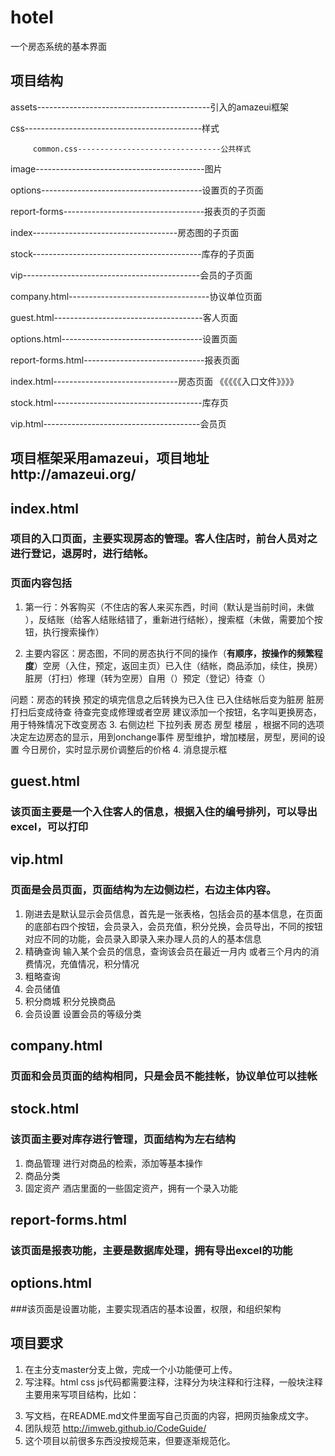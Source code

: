 # hotel
一个房态系统的基本界面
## 项目结构
 assets-------------------------------------------引入的amazeui框架

 css--------------------------------------------样式

         common.css--------------------------------公共样式

 image------------------------------------------图片

 options----------------------------------------设置页的子页面

 report-forms-----------------------------------报表页的子页面

 index------------------------------------房态图的子页面

 stock------------------------------------------库存的子页面

 vip--------------------------------------------会员的子页面

 company.html-----------------------------------协议单位页面

 guest.html-------------------------------------客人页面

 options.html-----------------------------------设置页面

 report-forms.html------------------------------报表页面

 index.html-------------------------------房态页面 《《《《《入口文件》》》》

 stock.html-------------------------------------库存页

 vip.html---------------------------------------会员页


## 项目框架采用amazeui，项目地址http://amazeui.org/



## index.html

### 项目的入口页面，主要实现房态的管理。客人住店时，前台人员对之进行登记，退房时，进行结帐。

### 页面内容包括
1. 第一行：外客购买（不住店的客人来买东西，时间（默认是当前时间，未做 ），反结账（给客人结账结错了，重新进行结帐），搜索框（未做，需要加个按钮，执行搜索操作）

2. 主要内容区：房态图，不同的房态执行不同的操作（**有顺序，按操作的频繁程度**）空房（入住，预定，返回主页）已入住（结帐，商品添加，续住，换房）脏房（打扫）修理（转为空房）自用（）预定（登记）待查（）

问题：房态的转换 预定的填完信息之后转换为已入住 已入住结帐后变为脏房 脏房打扫后变成待查 待查完变成修理或者空房
 建议添加一个按钮，名字叫更换房态，用于特殊情况下改变房态
3. 右侧边栏 下拉列表 房态 房型 楼层 ，根据不同的选项决定左边房态的显示，用到onchange事件
 房型维护，增加楼层，房型，房间的设置
 今日房价，实时显示房价调整后的价格
4. 消息提示框



## guest.html

### 该页面主要是一个入住客人的信息，根据入住的编号排列，可以导出excel，可以打印



## vip.html

### 页面是会员页面，页面结构为左边侧边栏，右边主体内容。

1. 刚进去是默认显示会员信息，首先是一张表格，包括会员的基本信息，在页面的底部右四个按钮，会员录入，会员充值，积分兑换，会员导出，不同的按钮对应不同的功能，会员录入即录入来办理人员的人的基本信息
2. 精确查询 输入某个会员的信息，查询该会员在最近一月内 或者三个月内的消费情况，充值情况，积分情况
3. 粗略查询
4. 会员储值
5. 积分商城 积分兑换商品
6. 会员设置 设置会员的等级分类

## company.html

### 页面和会员页面的结构相同，只是会员不能挂帐，协议单位可以挂帐



## stock.html

### 该页面主要对库存进行管理，页面结构为左右结构

1. 商品管理 进行对商品的检索，添加等基本操作
2. 商品分类
3. 固定资产 酒店里面的一些固定资产，拥有一个录入功能

## report-forms.html

### 该页面是报表功能，主要是数据库处理，拥有导出excel的功能

## options.html

###该页面是设置功能，主要实现酒店的基本设置，权限，和组织架构


## 项目要求

1. 在主分支master分支上做，完成一个小功能便可上传。
2. 写注释。html css js代码都需要注释，注释分为块注释和行注释，一般块注释主要用来写项目结构，比如：
<!--
项目结构
header········································导航条
section#one··································表单行，两个按钮，两个搜索框
section#two··································房态
  div#main·································房态
    div#msg·····························消息提示框

  div#bar··································侧边栏
section#three································

 -->
 3. 写文档，在README.md文件里面写自己页面的内容，把网页抽象成文字。
 4. 团队规范 http://imweb.github.io/CodeGuide/
 5. 这个项目以前很多东西没按规范来，但要逐渐规范化。
